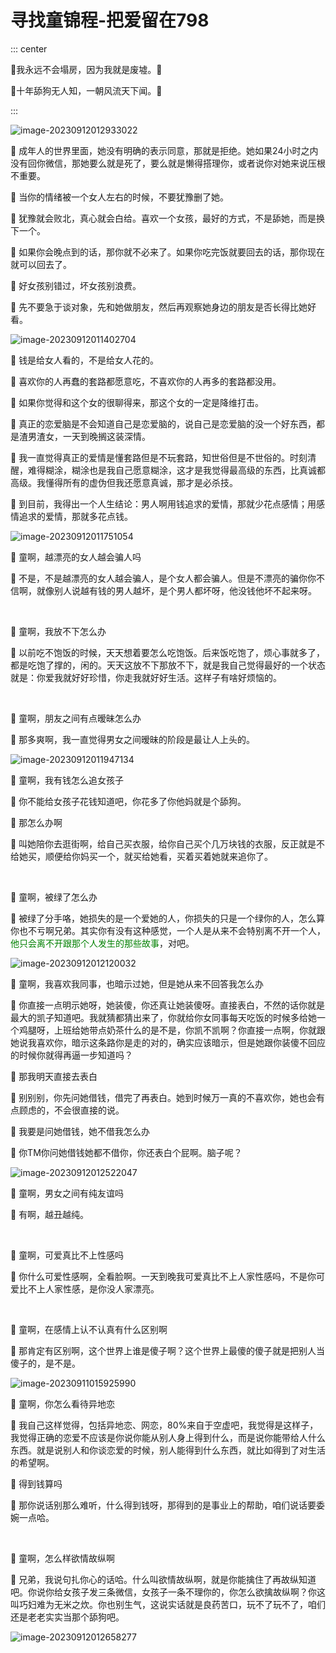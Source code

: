 # 寻找童锦程-把爱留在798

::: center

🔶我永远不会塌房，因为我就是废墟。🔶

🔶十年舔狗无人知，一朝风流天下闻。🔶

:::

![image-20230912012933022](https://sangxin-tian.oss-cn-nanjing.aliyuncs.com/image/image-20230912012933022.png)

💚 成年人的世界里面，她没有明确的表示同意，那就是拒绝。她如果24小时之内没有回你微信，那她要么就是死了，要么就是懒得搭理你，或者说你对她来说压根不重要。

💚 当你的情绪被一个女人左右的时候，不要犹豫删了她。

💚 犹豫就会败北，真心就会白给。喜欢一个女孩，最好的方式，不是舔她，而是换下一个。

💚 如果你会晚点到的话，那你就不必来了。如果你吃完饭就要回去的话，那你现在就可以回去了。

💚 好女孩别错过，坏女孩别浪费。

💚 先不要急于谈对象，先和她做朋友，然后再观察她身边的朋友是否长得比她好看。

![image-20230912011402704](https://sangxin-tian.oss-cn-nanjing.aliyuncs.com/image/image-20230912011402704.png)

💚 钱是给女人看的，不是给女人花的。

💚 喜欢你的人再蠢的套路都愿意吃，不喜欢你的人再多的套路都没用。

💚 如果你觉得和这个女的很聊得来，那这个女的一定是降维打击。

💚 真正的恋爱脑是不会知道自己是恋爱脑的，说自己是恋爱脑的没一个好东西，都是渣男渣女，一天到晚搁这装深情。

💚 我一直觉得真正的爱情是懂套路但是不玩套路，知世俗但是不世俗的。时刻清醒，难得糊涂，糊涂也是我自己愿意糊涂，这才是我觉得最高级的东西，比真诚都高级。我懂得所有的虚伪但我还愿意真诚，那才是必杀技。

💚 到目前，我得出一个人生结论：男人啊用钱追求的爱情，那就少花点感情；用感情追求的爱情，那就多花点钱。

![image-20230912011751054](https://sangxin-tian.oss-cn-nanjing.aliyuncs.com/image/image-20230912011751054.png)

💭 童啊，越漂亮的女人越会骗人吗

💚 不是，不是越漂亮的女人越会骗人，是个女人都会骗人。但是不漂亮的骗你你不信啊，就像别人说越有钱的男人越坏，是个男人都坏呀，他没钱他坏不起来呀。

<br>

💭 童啊，我放不下怎么办

💚 以前吃不饱饭的时候，天天想着要怎么吃饱饭。后来饭吃饱了，烦心事就多了，都是吃饱了撑的，闲的。天天这放不下那放不下，就是我自己觉得最好的一个状态就是：你爱我就好好珍惜，你走我就好好生活。这样子有啥好烦恼的。

<br>

💭 童啊，朋友之间有点暧昧怎么办

💚 那多爽啊，我一直觉得男女之间暧昧的阶段是最让人上头的。

![image-20230912011947134](https://sangxin-tian.oss-cn-nanjing.aliyuncs.com/image/image-20230912011947134.png)

💭 童啊，我有钱怎么追女孩子

💚 你不能给女孩子花钱知道吧，你花多了你他妈就是个舔狗。

💭 那怎么办啊

💚 叫她陪你去逛街啊，给自己买衣服，给你自己买个几万块钱的衣服，反正就是不给她买，顺便给你妈买一个，就买给她看，买着买着她就来追你了。

<br>

💭 童啊，被绿了怎么办

💚 被绿了分手咯，她损失的是一个爱她的人，你损失的只是一个绿你的人，怎么算你也不亏啊兄弟。其实你有没有这种感觉，一个人是从来不会特别离不开一个人，<font color='green'>他只会离不开跟那个人发生的那些故事</font>，对吧。

![image-20230912012120032](https://sangxin-tian.oss-cn-nanjing.aliyuncs.com/image/image-20230912012120032.png)

💭 童啊，我喜欢我同事，也暗示过她，但是她从来不回答我怎么办

💚 你直接一点明示她呀，她装傻，你还真让她装傻呀。直接表白，不然的话你就是最大的凯子知道吧。我就猜都猜出来了，你就给你女同事每天吃饭的时候多给她一个鸡腿呀，上班给她带点奶茶什么的是不是，你凯不凯啊？你直接一点啊，你就跟她说我喜欢你，暗示这条路你是走的对的，确实应该暗示，但是她跟你装傻不回应的时候你就得再逼一步知道吗？

💭 那我明天直接去表白

💚 别别别，你先问她借钱，借完了再表白。她到时候万一真的不喜欢你，她也会有点顾虑的，不会很直接的说。

💭 我要是问她借钱，她不借我怎么办

💚 你TM你问她借钱她都不借你，你还表白个屁啊。脑子呢？

![image-20230912012522047](https://sangxin-tian.oss-cn-nanjing.aliyuncs.com/image/image-20230912012522047.png)

💭 童啊，男女之间有纯友谊吗

💚 有啊，越丑越纯。

<br>

💭 童啊，可爱真比不上性感吗

💚 你什么可爱性感啊，全看脸啊。一天到晚我可爱真比不上人家性感吗，不是你可爱比不上人家性感，是你没人家漂亮。

<br>

💭 童啊，在感情上认不认真有什么区别啊

💚 那肯定有区别啊，这个世界上谁是傻子啊？这个世界上最傻的傻子就是把别人当傻子的，是不是。

![image-20230911015925990](https://sangxin-tian.oss-cn-nanjing.aliyuncs.com/image/image-20230911015925990-1694453388386-1.png)

💭 童啊，你怎么看待异地恋

💚 我自己这样觉得，包括异地恋、网恋，80%来自于空虚吧，我觉得是这样子，我觉得正确的恋爱不应该是你说你能从别人身上得到什么，而是说你能带给人什么东西。就是说别人和你谈恋爱的时候，别人能得到什么东西，就比如得到了对生活的希望啊。

💭 得到钱算吗

💚 那你说话别那么难听，什么得到钱呀，那得到的是事业上的帮助，咱们说话要委婉一点哈。

<br>

💭 童啊，怎么样欲情故纵啊

💚 兄弟，我说句扎你心的话哈。什么叫欲情故纵啊，就是你能擒住了再故纵知道吧。你说你给女孩子发三条微信，女孩子一条不理你的，你怎么欲擒故纵啊？你这叫巧妇难为无米之炊。你也别生气，这说实话就是良药苦口，玩不了玩不了，咱们还是老老实实当那个舔狗吧。

![image-20230912012658277](https://sangxin-tian.oss-cn-nanjing.aliyuncs.com/image/image-20230912012658277.png)

